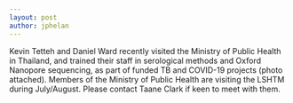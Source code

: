 ```yaml
---
layout: post
author: jphelan
---
```

Kevin Tetteh and Daniel Ward recently visited the Ministry of Public Health in Thailand, and trained their staff in serological methods and Oxford Nanopore sequencing, as part of funded TB and COVID-19 projects (photo attached). Members of the Ministry of Public Health are visiting the LSHTM during July/August. Please contact Taane Clark if keen to meet with them.